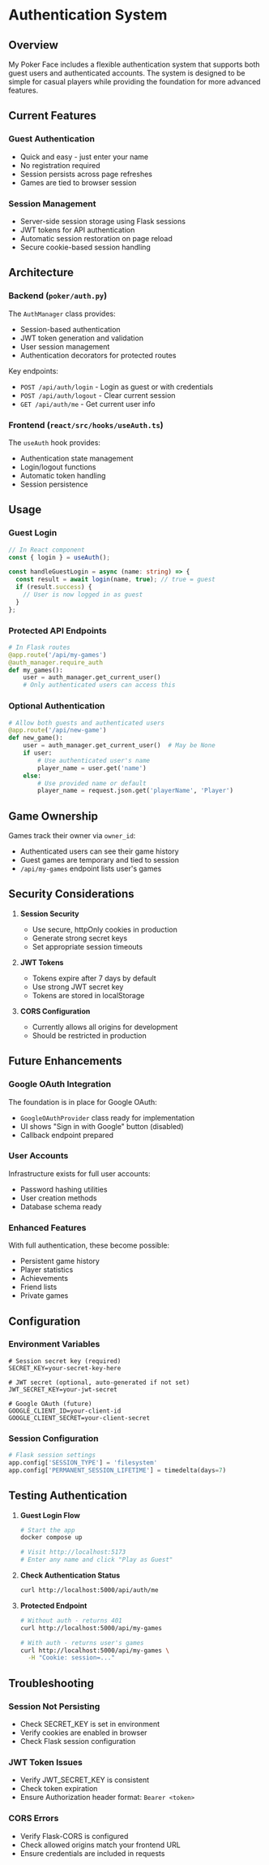 # Authentication System

## Overview

My Poker Face includes a flexible authentication system that supports both guest users and authenticated accounts. The system is designed to be simple for casual players while providing the foundation for more advanced features.

## Current Features

### Guest Authentication
- Quick and easy - just enter your name
- No registration required
- Session persists across page refreshes
- Games are tied to browser session

### Session Management
- Server-side session storage using Flask sessions
- JWT tokens for API authentication
- Automatic session restoration on page reload
- Secure cookie-based session handling

## Architecture

### Backend (`poker/auth.py`)

The `AuthManager` class provides:
- Session-based authentication
- JWT token generation and validation
- User session management
- Authentication decorators for protected routes

Key endpoints:
- `POST /api/auth/login` - Login as guest or with credentials
- `POST /api/auth/logout` - Clear current session
- `GET /api/auth/me` - Get current user info

### Frontend (`react/src/hooks/useAuth.ts`)

The `useAuth` hook provides:
- Authentication state management
- Login/logout functions
- Automatic token handling
- Session persistence

## Usage

### Guest Login

```typescript
// In React component
const { login } = useAuth();

const handleGuestLogin = async (name: string) => {
  const result = await login(name, true); // true = guest
  if (result.success) {
    // User is now logged in as guest
  }
};
```

### Protected API Endpoints

```python
# In Flask routes
@app.route('/api/my-games')
@auth_manager.require_auth
def my_games():
    user = auth_manager.get_current_user()
    # Only authenticated users can access this
```

### Optional Authentication

```python
# Allow both guests and authenticated users
@app.route('/api/new-game')
def new_game():
    user = auth_manager.get_current_user()  # May be None
    if user:
        # Use authenticated user's name
        player_name = user.get('name')
    else:
        # Use provided name or default
        player_name = request.json.get('playerName', 'Player')
```

## Game Ownership

Games track their owner via `owner_id`:
- Authenticated users can see their game history
- Guest games are temporary and tied to session
- `/api/my-games` endpoint lists user's games

## Security Considerations

1. **Session Security**
   - Use secure, httpOnly cookies in production
   - Generate strong secret keys
   - Set appropriate session timeouts

2. **JWT Tokens**
   - Tokens expire after 7 days by default
   - Use strong JWT secret key
   - Tokens are stored in localStorage

3. **CORS Configuration**
   - Currently allows all origins for development
   - Should be restricted in production

## Future Enhancements

### Google OAuth Integration
The foundation is in place for Google OAuth:
- `GoogleOAuthProvider` class ready for implementation
- UI shows "Sign in with Google" button (disabled)
- Callback endpoint prepared

### User Accounts
Infrastructure exists for full user accounts:
- Password hashing utilities
- User creation methods
- Database schema ready

### Enhanced Features
With full authentication, these become possible:
- Persistent game history
- Player statistics
- Achievements
- Friend lists
- Private games

## Configuration

### Environment Variables

```env
# Session secret key (required)
SECRET_KEY=your-secret-key-here

# JWT secret (optional, auto-generated if not set)
JWT_SECRET_KEY=your-jwt-secret

# Google OAuth (future)
GOOGLE_CLIENT_ID=your-client-id
GOOGLE_CLIENT_SECRET=your-client-secret
```

### Session Configuration

```python
# Flask session settings
app.config['SESSION_TYPE'] = 'filesystem'
app.config['PERMANENT_SESSION_LIFETIME'] = timedelta(days=7)
```

## Testing Authentication

1. **Guest Login Flow**
   ```bash
   # Start the app
   docker compose up
   
   # Visit http://localhost:5173
   # Enter any name and click "Play as Guest"
   ```

2. **Check Authentication Status**
   ```bash
   curl http://localhost:5000/api/auth/me
   ```

3. **Protected Endpoint**
   ```bash
   # Without auth - returns 401
   curl http://localhost:5000/api/my-games
   
   # With auth - returns user's games
   curl http://localhost:5000/api/my-games \
     -H "Cookie: session=..."
   ```

## Troubleshooting

### Session Not Persisting
- Check SECRET_KEY is set in environment
- Verify cookies are enabled in browser
- Check Flask session configuration

### JWT Token Issues
- Verify JWT_SECRET_KEY is consistent
- Check token expiration
- Ensure Authorization header format: `Bearer <token>`

### CORS Errors
- Verify Flask-CORS is configured
- Check allowed origins match your frontend URL
- Ensure credentials are included in requests